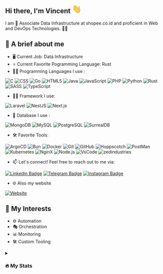 ## Hi there, I'm Vincent <img src="https://raw.githubusercontent.com/ABSphreak/ABSphreak/master/gifs/Hi.gif" width="30px"></h2>

I am 🚀 Associate Data Infrastructure at shopee.co.id and proficient in Web and DevOps Technologies. 🧑‍💻

## 💼 A brief about me
- 🖥️ Current Job: Data Infrastructure
- ⭐ Current Favorite Pogramming Language: Rust
- 👨‍💻 Programming Languages I use :
<div align="left">

![C](https://img.shields.io/badge/-C-303030?style=flat&logo=c)
![CSS](https://img.shields.io/badge/-CSS3-303030?style=flat&logo=css3&logoColor=1572B6)
![Go](https://img.shields.io/badge/-Go-303030?style=flat&logo=go&logoColor=00ADD8)
![HTML5](https://img.shields.io/badge/-HTML5-303030?style=flat&logo=html5)
![Java](https://img.shields.io/badge/-Java-303030?style=flat&logo=java)
![JavaScript](https://img.shields.io/badge/-JavaScript-303030?style=flat&logo=javascript)
![PHP](https://img.shields.io/badge/-PHP-303030?style=flat&logo=php)
![Python](https://img.shields.io/badge/-Python-303030?style=flat&logo=python)
![Rust](https://img.shields.io/badge/-Rust-303030?style=flat&logo=rust)
![SASS](https://img.shields.io/badge/-SASS-303030?style=flat&logo=sass)
![TypeScript](https://img.shields.io/badge/-TypeScript-303030?style=flat&logo=typescript)

</div>

- 👨‍💻 Framework I use:
<div align="left">

![Laravel](https://img.shields.io/badge/-Laravel-303030?style=flat&logo=laravel&logoColor=FF2D20)
![NestJS](https://img.shields.io/badge/-NestJS-303030?style=flat&logo=nestjs&logoColor=E0234E)
![Next.js](https://img.shields.io/badge/-Next.js-303030?style=flat&logo=next.js)

</div>

- 💾 Database I use :

<div align="left">

![MongoDB](https://img.shields.io/badge/-MongoDB-303030?style=flat&logo=mongodb)
![MySQL](https://img.shields.io/badge/-MySQL-303030?style=flat&logo=mysql&logoColor=FFFFFF)
![PostgreSQL](https://img.shields.io/badge/-PostgreSQL-303030?style=flat&logo=postgresql&logoColor=336791)
![SurrealDB](https://img.shields.io/badge/-SurrealDB-303030?style=flat&logo=surrealdb&logoColor=FF00A0)

</div>

- 🛠️ Favorite Tools:

<div align="left">

![ArgoCD](https://img.shields.io/badge/-ArgoCD-303030?style=flat&logo=argo)
![Bun](https://img.shields.io/badge/-Bun-303030?style=flat&logo=bun)
![Docker](https://img.shields.io/badge/-Docker-303030?style=flat&logo=docker&logoColor=2496ED)
![Git](https://img.shields.io/badge/-Git-303030?style=flat&logo=git&logoColor=F05032)
![GitHub](https://img.shields.io/badge/-GitHub-303030?style=flat&logo=github&logoColor=ffffff)
![Hoppscotch](https://img.shields.io/badge/-Hoppscotch-303030?style=flat&logo=hoppscotch&logoColor=#09090B)
![PostMan](https://img.shields.io/badge/-PostMan-303030?style=flat&logo=postman&logoColor=FF6C37)
![Kubernetes](https://img.shields.io/badge/-Kubernetes-303030?style=flat&logo=kubernetes&logoColor=326CE5)
![NginX](https://img.shields.io/badge/-NginX-303030?style=flat&logo=nginx)
![Node.js](https://img.shields.io/badge/-Node.js-303030?style=flat&logo=node.js&logoColor=339933)
![VsCode](https://img.shields.io/badge/-VSCode-303030?style=flat&logo=visual-studio-code&logoColor=1575F9)
![zedindustries](https://img.shields.io/badge/-Zed-303030?style=flat&logo=zedindustries)

</div>

- 📫 Let's connect! Feel free to reach out to me via:

<div align="left">

[![Linkedin Badge](https://img.shields.io/badge/-LinkedIn-0e76a8?style=flat-square&logo=Linkedin&logoColor=white)][linkedin]
[![Telegram Badge](https://img.shields.io/badge/-Facebook-0088cc?style=flat-square&logo=Facebook&logoColor=white)][facebook]
[![Instagram Badge](https://img.shields.io/badge/-Instagram-e4405f?style=flat-square&logo=Instagram&logoColor=white)][instagram]
<!--
[![LeetCode Badge](https://img.shields.io/badge/-LeetCode-ffa116?style=flat-square&logo=LeetCode&logoColor=white)][leetcode]
-->

- 🌐 Also my website

[![Website](https://img.shields.io/website?label=vincentzhangz.com&style=for-the-badge&url=https%3A%2F%2Fvincentzhangz.com)][website]

## 💫 My Interests
- ⚙️ Automation
- 🎭 Orchestration
- 📊 Monitoring
- 🛠️ Custom Tooling


</div>

<details> 
<summary><h3>🔥 My Stats</h3></summary>
  
<a href="https://github.com/anuraghazra/github-readme-stats](https://github.com/ryo-ma/github-profile-trophy"><img alt="Language Stats" src="https://github-profile-trophy.vercel.app/?username=vincentzhangz&margin-w=10&margin-h=10&no-frame=true&theme=nord" width="100%"/></a>
<a href="https://github.com/anuraghazra/github-readme-stats"><img alt="Language Stats" src="https://github-readme-stats-beryl-delta-65.vercel.app/api/wakatime?username=vincentzhangz&api_domain=codestats.vincentzhangz.com&display_format=percent&layout=compact&theme=react&hide_border=true" height="350px"/></a></br>
<a href="https://github.com/anuraghazra/github-readme-stats"><img alt="Most Used Language" src="https://github-readme-stats-beryl-delta-65.vercel.app/api/top-langs/?username=vincentzhangz&layout=compact&theme=react&hide_border=true" height="192px"/></a></br>
<a href="https://github.com/anuraghazra/github-readme-stats"><img alt="Github Stats" src="https://github-readme-stats-beryl-delta-65.vercel.app/api?username=vincentzhangz&theme=react&show_icons=true&include_all_commits=true&count_private=true&hide_border=true" height="192px"/></a></br>
<a href="https://github.com/denvercoder1/github-readme-streak-stats"><img alt="Github Streak" src="https://github-readme-streak-stats.herokuapp.com?user=vincentzhangz&date_format=M%20j%5B%2C%20Y%5D&theme=react&hide_border=true" height="192px"/></a></br>
<a href="https://github.com/ashutosh00710/github-readme-activity-graph"><img alt="Github Streak" src="https://github-readme-activity-graph-psi-tawny.vercel.app/graph?username=vincentzhangz&theme=react-dark&hide_border=true&bg_color=20232a"/></a>
</details>

[website]: https://vincentzhangz.com
[linkedin]: https://www.linkedin.com/in/vincentzhangz
[facebook]: https://www.facebook.com/vincentzhangzz
[instagram]: https://instagram.com/vincentzhangz
[leetcode]: https://leetcode.com/vincentzhangz/
